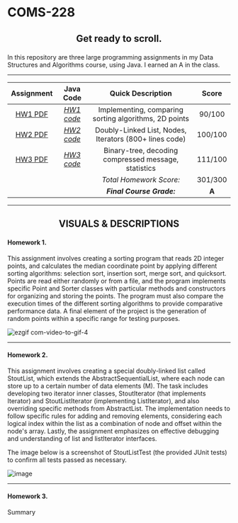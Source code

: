 # COMS-228


<h2><p align="center">Get ready to scroll.</p> </h2>

In this repository are three large programming assignments in my Data Structures and Algorithms course, using Java. I earned an A in the class.

___________

| **Assignment** | **Java Code** | **Quick Description** |**Score** 
| :-------------: | :-------------: | :-------------: | :-------------: |
| <a href="https://github.com/mccnick/COMS-228/blob/main/HW1.pdf">HW1 PDF</a> | <a href="https://github.com/mccnick/COMS-228/tree/main/src/edu/iastate/cs228/hw1">*HW1 code*</a> | Implementing, comparing sorting algorithms, 2D points | 90/100 |
| <a href="https://github.com/mccnick/COMS-228/blob/main/HW2.pdf">HW2 PDF</a> | <a href="https://github.com/mccnick/COMS-228/blob/main/src/edu/iastate/cs228/hw2/StoutList.java">*HW2 code*</a> | Doubly-Linked List, Nodes, Iterators (800+ lines code) | 100/100 |
| <a href="https://github.com/mccnick/COMS-228/blob/main/HW3.pdf">HW3 PDF</a> | <a href="https://github.com/mccnick/COMS-228/blob/main/src/edu/iastate/cs228/hw3/MsgTree.java">*HW3 code*</a> | Binary-tree, decoding compressed message, statistics | 111/100 |
|  | | <i>Total Homework Score:</i> | 301/300 |
|  | | <b><i>Final Course Grade:</i></b> | <b>A</b> |

___________

<h2><p align="center"> VISUALS & DESCRIPTIONS </p> </h2>

<h4>Homework 1. </h4>
<p align="center"></p>
<p align="left"></p>
<p align="left">
This assignment involves creating a sorting program that reads 2D integer points, and calculates the median coordinate point by applying different sorting algorithms: selection sort, insertion sort, merge sort, and quicksort. Points are read either randomly or from a file, and the program implements specific Point and Sorter classes with particular methods and constructors for organizing and storing the points. The program must also compare the execution times of the different sorting algorithms to provide comparative performance data. A final element of the project is the generation of random points within a specific range for testing purposes.
</p>


![ezgif com-video-to-gif-4](https://github.com/mccnick/COMS-228/assets/91184284/3ef76668-03c0-4715-ab7e-664b561c23fc)


___________

<h4>Homework 2. </h4>
<p align="left">This assignment involves creating a special doubly-linked list called StoutList, which extends the AbstractSequentialList, where each node can store up to a certain number of data elements (M). The task includes developing two iterator inner classes, StoutIterator (that implements Iterator<E>) and StoutListIterator (implementing ListIterator<E>), and also overriding specific methods from AbstractList. The implementation needs to follow specific rules for adding and removing elements, considering each logical index within the list as a combination of node and offset within the node's array. Lastly, the assignment emphasizes on effective debugging and understanding of list and listIterator interfaces.

The image below is a screenshot of StoutListTest (the provided JUnit tests) to confirm all tests passed as necessary. </p>

![image](https://github.com/mccnick/COMS-228/assets/91184284/653bab2b-a4c1-4ae0-a01e-e314dc6728b4)


___________


<h4>Homework 3. </h4> Summary

